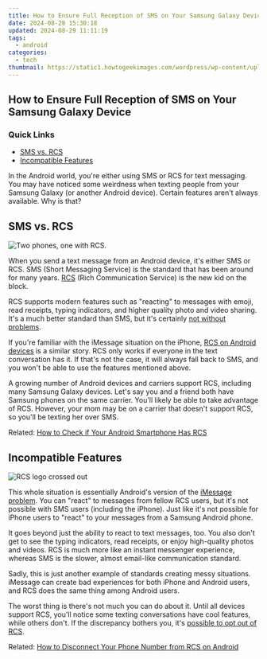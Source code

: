 ```yaml
---
title: How to Ensure Full Reception of SMS on Your Samsung Galaxy Device
date: 2024-08-28 15:30:18
updated: 2024-08-29 11:11:19
tags:
  - android
categories:
  - tech
thumbnail: https://static1.howtogeekimages.com/wordpress/wp-content/uploads/2022/09/RCS-reactions.png
---
```


## How to Ensure Full Reception of SMS on Your Samsung Galaxy Device

### Quick Links

* [SMS vs. RCS](https://extra-information.techidaily.com/yearly-insider-list-the-most-exciting-unboxers-on-youtube/)
* [Incompatible Features](https://screen-video-capture.techidaily.com/updated-in-2024-speakers-file-extract-and-analysis/)

 In the Android world, you're either using SMS or RCS for text messaging. You may have noticed some weirdness when texting people from your Samsung Galaxy (or another Android device). Certain features aren't always available. Why is that?

##  SMS vs. RCS

![Two phones, one with RCS.](https://static1.howtogeekimages.com/wordpress/wp-content/uploads/2020/11/turn-off-rcs-PSA-1.png) 

 When you send a text message from an Android device, it's either SMS or RCS. SMS (Short Messaging Service) is the standard that has been around for many years. [RCS](https://screen-activity-recording.techidaily.com/updated-2024-approved-ideal-chat-and-meetup-tools-for-large-groups/) (Rich Communication Service) is the new kid on the block.

 RCS supports modern features such as "reacting" to messages with emoji, read receipts, typing indicators, and higher quality photo and video sharing. It's a much better standard than SMS, but it's certainly [not without problems](https://extra-skills.techidaily.com/in-2024-joining-images-harmoniously-on-your-pc/).

 If you're familiar with the iMessage situation on the iPhone, [RCS on Android devices](https://ai-voice-clone.techidaily.com/in-2024-how-to-translate-instagram-videos-for-global-engagement/) is a similar story. RCS only works if everyone in the text conversation has it. If that's not the case, it will always fall back to SMS, and you won't be able to use the features mentioned above.

 A growing number of Android devices and carriers support RCS, including many Samsung Galaxy devices. Let's say you and a friend both have Samsung phones on the same carrier. You'll likely be able to take advantage of RCS. However, your mom may be on a carrier that doesn't support RCS, so you'll be texting her over SMS.

Related: [How to Check if Your Android Smartphone Has RCS](https://ai-voice-clone.techidaily.com/in-2024-how-to-translate-instagram-videos-for-global-engagement/) 

##  Incompatible Features

![RCS logo crossed out](https://static1.howtogeekimages.com/wordpress/wp-content/uploads/2020/11/turn-off-rcs.png) 

 This whole situation is essentially Android's version of the [iMessage problem](https://win-amazing.techidaily.com/find-updated-printing-drivers-for-ricoh-mpc3003-download-now/). You can "react" to messages from fellow RCS users, but it's not possible with SMS users (including the iPhone). Just like it's not possible for iPhone users to "react" to your messages from a Samsung Android phone.

 It goes beyond just the ability to react to text messages, too. You also don't get to see the typing indicators, read receipts, or enjoy high-quality photos and videos. RCS is much more like an instant messenger experience, whereas SMS is the slower, almost email-like communication standard.

 Sadly, this is just another example of standards creating messy situations. iMessage can create bad experiences for both iPhone and Android users, and RCS does the same thing among Android users.

 The worst thing is there's not much you can do about it. Until all devices support RCS, you'll notice some texting conversations have cool features, while others don't. If the discrepancy bothers you, it's [possible to opt out of RCS](https://tiktok-videos.techidaily.com/embrace-the-thrill-how-to-engage-in-tiktok-livestreams-for-2024/).

Related: [How to Disconnect Your Phone Number from RCS on Android](https://tiktok-videos.techidaily.com/embrace-the-thrill-how-to-engage-in-tiktok-livestreams-for-2024/)

<ins class="adsbygoogle"
     style="display:block"
     data-ad-format="autorelaxed"
     data-ad-client="ca-pub-7571918770474297"
     data-ad-slot="1223367746"></ins>



<ins class="adsbygoogle"
     style="display:block"
     data-ad-client="ca-pub-7571918770474297"
     data-ad-slot="8358498916"
     data-ad-format="auto"
     data-full-width-responsive="true"></ins>
